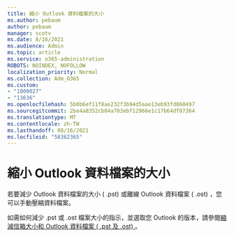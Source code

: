 ```yaml
---
title: 縮小 Outlook 資料檔案的大小
ms.author: pebaum
author: pebaum
manager: scotv
ms.date: 8/16/2021
ms.audience: Admin
ms.topic: article
ms.service: o365-administration
ROBOTS: NOINDEX, NOFOLLOW
localization_priority: Normal
ms.collection: Adm_O365
ms.custom:
- "1800027"
- "13636"
ms.openlocfilehash: 5b0b6ef11f8ae232f3b94d5aae13eb93fd060497
ms.sourcegitcommit: 2be4a0352cb84a703ebf12966e1c17b64df07364
ms.translationtype: MT
ms.contentlocale: zh-TW
ms.lasthandoff: 08/16/2021
ms.locfileid: "58362365"
---
```

# <a name="reduce-the-size-of-your-outlook-data-file"></a>縮小 Outlook 資料檔案的大小

若要減少 Outlook 資料檔案的大小 ( .pst) 或離線 Outlook 資料檔案 ( .ost) ，您可以手動壓縮資料檔案。 

如需如何減少 .pst 或 .ost 檔案大小的指示，並選取您 Outlook 的版本，請參閱[縮減信箱大小和 Outlook 資料檔案 ( .pst 及 .ost) ](https://support.microsoft.com/office/reduce-the-size-of-your-mailbox-and-outlook-data-files-pst-and-ost-e4c6a4f1-d39c-47dc-a4fa-abe96dc8c7ef)。
